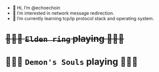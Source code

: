 - 👋 Hi, I’m @echoechoin
- 👀 I’m interested in network message redirection.
- 🌱 I’m currently learning tcp/ip protocol stack and operating system.

# ~~🌟✨🥨 `Elden ring` playing 🌟🌟✨~~
# 🌟✨💀 `Demon's Souls` playing 🌟🌟✨


<!---
echoechoin/echoechoin is a ✨ special ✨ repository because its `README.md` (this file) appears on your GitHub profile.
You can click the Preview link to take a look at your changes.
--->
